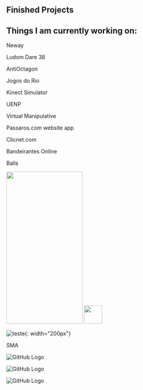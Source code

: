 ## Finished Projects
## Things I am currently working on:

Neway

Ludom Dare 38

AntiOctagon

Jogos do Rio

Kinect Simulator

UENP

Virtual Manipulative

Passaros.com
  website
  app
  
Clicnet.com

Bandeirantes Online

Balls

<img src="/images/octa1.PNG" width="200" height="400" />
<img src="url.to/balls2.gif"  height="48" width="48" >

![teste](/images/sma1.webp){: width="200px"}

SMA

![GitHub Logo](/images/sma1.webp)

![GitHub Logo](/images/sma2.webp)

![GitHub Logo](/images/sma3.webp)

